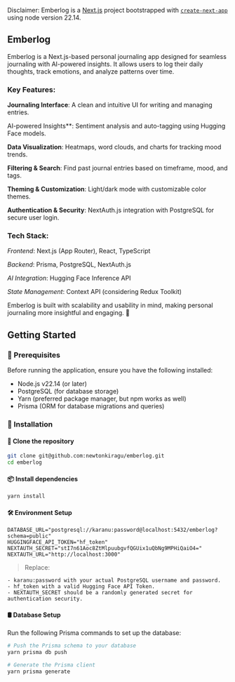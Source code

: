 Disclaimer: Emberlog is a [Next.js](https://nextjs.org) project bootstrapped with [
`create-next-app`](https://nextjs.org/docs/app/api-reference/cli/create-next-app) using node version 22.14.

## Emberlog

Emberlog is a Next.js-based personal journaling app designed for seamless journaling with AI-powered insights. It allows
users to log their daily thoughts, track emotions, and analyze patterns over time.

### Key Features:

**Journaling Interface**: A clean and intuitive UI for writing and managing entries.

AI-powered Insights**: Sentiment analysis and auto-tagging using Hugging Face models.

**Data Visualization**: Heatmaps, word clouds, and charts for tracking mood trends.

**Filtering & Search**: Find past journal entries based on timeframe, mood, and tags.

**Theming & Customization**: Light/dark mode with customizable color themes.

**Authentication & Security**: NextAuth.js integration with PostgreSQL for secure user login.

### Tech Stack:

*Frontend*: Next.js (App Router), React, TypeScript

*Backend*: Prisma, PostgreSQL, NextAuth.js

*AI Integration*: Hugging Face Inference API

*State Management*: Context API (considering Redux Toolkit)

Emberlog is built with scalability and usability in mind, making personal journaling more insightful and engaging. 🚀

## Getting Started

### 📌 Prerequisites

Before running the application, ensure you have the following installed:

- Node.js v22.14 (or later)
- PostgreSQL (for database storage)
- Yarn (preferred package manager, but npm works as well)
- Prisma (ORM for database migrations and queries)

### 🚀 Installation

#### 📂 Clone the repository

```bash
git clone git@github.com:newtonkiragu/emberlog.git
cd emberlog
```

#### 📦 Install dependencies

```bash
yarn install
```

#### 🛠️ Environment Setup
```dotenv
DATABASE_URL="postgresql://karanu:password@localhost:5432/emberlog?schema=public"
HUGGINGFACE_API_TOKEN="hf_token"
NEXTAUTH_SECRET="stI7n61Aoc8ZtMlpuubgvfQGUix1uQbNg9MPHiQaiO4="
NEXTAUTH_URL="http://localhost:3000"
```
>Replace:
    
    - karanu:password with your actual PostgreSQL username and password.
    - hf_token with a valid Hugging Face API Token.
    - NEXTAUTH_SECRET should be a randomly generated secret for authentication security.

#### 🛢️ Database Setup
Run the following Prisma commands to set up the database:
```bash
# Push the Prisma schema to your database
yarn prisma db push

# Generate the Prisma client
yarn prisma generate
```